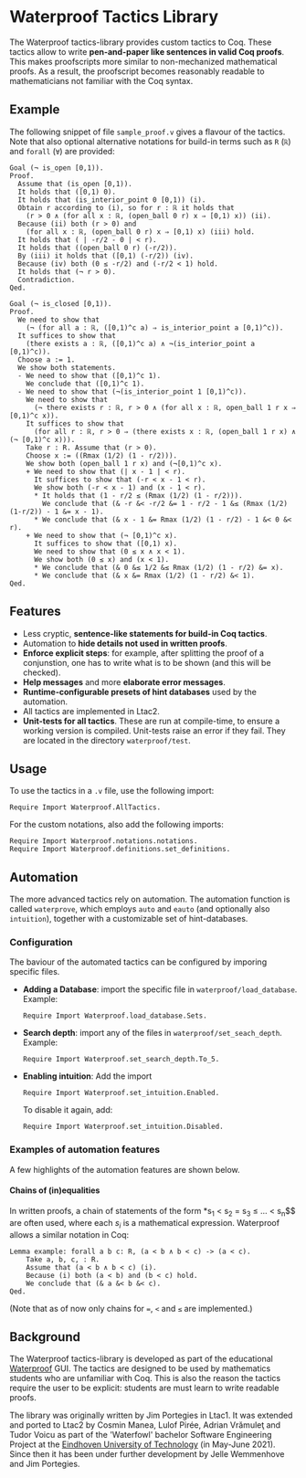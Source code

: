 # Waterproof Tactics Library

The Waterproof tactics-library provides custom tactics to Coq.
These tactics allow to write **pen-and-paper like sentences in valid Coq proofs**. 
This makes proofscripts more similar to non-mechanized mathematical proofs. As a result, the proofscript becomes reasonably readable to mathematicians not familiar with the Coq syntax. 

## Example
The following snippet of file `sample_proof.v` gives a flavour of the tactics.
Note that also optional alternative notations for build-in terms 
such as `R` (`ℝ`) and `forall` (`∀`) are provided:
```coq
Goal (¬ is_open [0,1)).
Proof.
  Assume that (is_open [0,1)).
  It holds that ([0,1) 0).
  It holds that (is_interior_point 0 [0,1)) (i).
  Obtain r according to (i), so for r : ℝ it holds that
    (r > 0 ∧ (for all x : ℝ, (open_ball 0 r) x ⇒ [0,1) x)) (ii).
  Because (ii) both (r > 0) and 
    (for all x : ℝ, (open_ball 0 r) x ⇒ [0,1) x) (iii) hold.
  It holds that ( | -r/2 - 0 | < r).
  It holds that ((open_ball 0 r) (-r/2)).
  By (iii) it holds that ([0,1) (-r/2)) (iv).
  Because (iv) both (0 ≤ -r/2) and (-r/2 < 1) hold.
  It holds that (¬ r > 0).
  Contradiction.
Qed.

Goal (¬ is_closed [0,1)).
Proof.
  We need to show that 
    (¬ (for all a : ℝ, ([0,1)^c a) ⇒ is_interior_point a [0,1)^c)).
  It suffices to show that
    (there exists a : ℝ, ([0,1)^c a) ∧ ¬(is_interior_point a [0,1)^c)).
  Choose a := 1.
  We show both statements.
  - We need to show that ([0,1)^c 1).
    We conclude that ([0,1)^c 1).
  - We need to show that (¬(is_interior_point 1 [0,1)^c)).
    We need to show that 
      (¬ there exists r : ℝ, r > 0 ∧ (for all x : ℝ, open_ball 1 r x ⇒ [0,1)^c x)).
    It suffices to show that
      (for all r : ℝ, r > 0 ⇒ (there exists x : ℝ, (open_ball 1 r x) ∧ (¬ [0,1)^c x))).
    Take r : R. Assume that (r > 0).
    Choose x := ((Rmax (1/2) (1 - r/2))).
    We show both (open_ball 1 r x) and (¬[0,1)^c x).
    + We need to show that (| x - 1 | < r).
      It suffices to show that (-r < x - 1 < r).
      We show both (-r < x - 1) and (x - 1 < r).
      * It holds that (1 - r/2 ≤ (Rmax (1/2) (1 - r/2))).
        We conclude that (& -r &< -r/2 &= 1 - r/2 - 1 &≤ (Rmax (1/2) (1-r/2)) - 1 &= x - 1).
      * We conclude that (& x - 1 &= Rmax (1/2) (1 - r/2) - 1 &< 0 &< r).
    + We need to show that (¬ [0,1)^c x).
      It suffices to show that ([0,1) x).
      We need to show that (0 ≤ x ∧ x < 1).
      We show both (0 ≤ x) and (x < 1).
      * We conclude that (& 0 &≤ 1/2 &≤ Rmax (1/2) (1 - r/2) &= x).
      * We conclude that (& x &= Rmax (1/2) (1 - r/2) &< 1).
Qed.
```

## Features
* Less cryptic, **sentence-like statements for build-in Coq tactics**.
* Automation to **hide details not used in written proofs**.
* **Enforce explicit steps**: for example, after splitting the proof of a conjunstion, one has to write what is to be shown (and this will be checked).
* **Help messages** and more **elaborate error messages**.
* **Runtime-configurable presets of hint databases** used by the automation.
* All tactics are implemented in Ltac2.
* **Unit-tests for all tactics**. These are run at compile-time, to ensure a working version is compiled. Unit-tests raise an error if they fail. They are located in the directory `waterproof/test`.

## Usage
To use the tactics in a `.v` file, use the following import:
```coq
Require Import Waterproof.AllTactics.
```
For the custom notations, also add the following imports:
```coq
Require Import Waterproof.notations.notations.
Require Import Waterproof.definitions.set_definitions.
```

## Automation
The more advanced tactics rely on automation.
The automation function is called `waterprove`, 
which employs `auto` and `eauto` (and optionally also `intuition`), 
together with a customizable set of hint-databases.

### Configuration
The baviour of the automated tactics can be configured by imporing specific files.

* **Adding a Database**: import the specific file in `waterproof/load_database`. Example:
    ```coq
    Require Import Waterproof.load_database.Sets.
    ```
* **Search depth**: import any of the files in `waterproof/set_seach_depth`. Example:
    ```coq
    Require Import Waterproof.set_search_depth.To_5.
    ```

* **Enabling intuition**: Add the import
    ```coq
    Require Import Waterproof.set_intuition.Enabled.
    ```
    To disable it again, add:
    ```coq
    Require Import Waterproof.set_intuition.Disabled.
    ```
### Examples of automation features
A few highlights of the automation features are shown below.

<!--(deprecated)#### Rewriting equalities
One can use literal equalities to rewrite goals and hypotheses. This alleviates the need to know the names of build-in Coq lemmas and theorems. The automation features will verify the literal, use it as a temporal lemma to rewrite the target, and remove it again from the proof state.
Example:
```coq
Lemma example: forall x y: nat, x + y + (x + y) = x + y + x + y.
Proof.
    intros x y.
    Rewrite using (forall n m p : nat, n + (m + p) = n + m + p).
    reflexivity.
Qed.
```
Used by tactics:
* `Rewrite using (constr).` (to rewrite to goal)
* `Rewrite using (constr) in (ident).` (to rewrite a hypothesis)
* `Write goal using (constr) as (constr).` (to rewrite a the goal and verify the result is expected)
* `Write goal using (constr) as (constr).` (to rewrite a the goal and verify the result is expected)
* `Write (ident) using (constr) as (constr).` (to rewrite a hypothesis and verify the result is expected)-->

#### Chains of (in)equalities
In written proofs, a chain of statements of the form *s<sub>1</sub> < s<sub>2</sub> = s<sub>3</sub> ≤ ... < s<sub>n</sub>$$ are often used, where each *s<sub>i</sub>* is a mathematical expression.
Waterproof allows a similar notation in Coq:
```coq
Lemma example: forall a b c: R, (a < b ∧ b < c) -> (a < c).
    Take a, b, c, : R.
    Assume that (a < b ∧ b < c) (i).
    Because (i) both (a < b) and (b < c) hold.
    We conclude that (& a &< b &< c).
Qed.
```

(Note that as of now only chains for `=`, `<` and `≤` are implemented.)
<!--(Note that the quotes between connectives are necessary,
since Ltac2 does not yet support customized syntactic classes)-->

## Background
The Waterproof tactics-library is developed as part of the educational [Waterproof](https://github.com/impermeable/waterproof) GUI. 
The tactics are designed to be used by mathematics students who are unfamiliar with Coq. This is also the reason the tactics require the user to be explicit: students are must learn to write readable proofs.

The library was originally written by Jim Portegies in Ltac1. It was extended and ported to Ltac2 by Cosmin Manea, Lulof Pirée, Adrian Vrămuleţ and Tudor Voicu as part of the 'Waterfowl' bachelor Software Engineering Project at the [Eindhoven University of Technology](https://www.tue.nl/en/) (in May-June 2021). Since then it has been under further development by Jelle Wemmenhove and Jim Portegies.
